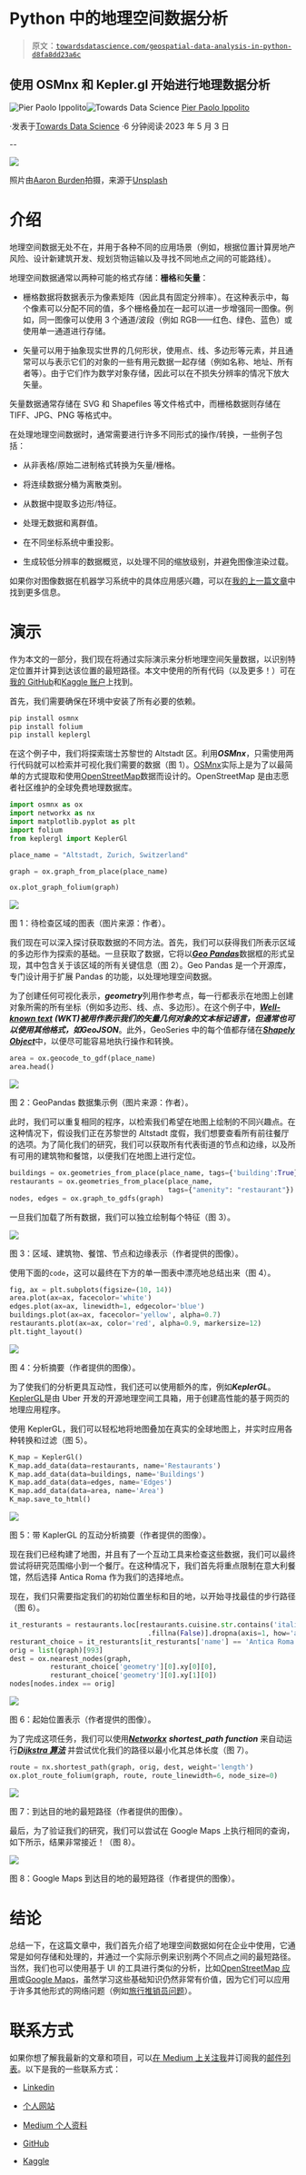 # Python 中的地理空间数据分析

> 原文：[`towardsdatascience.com/geospatial-data-analysis-in-python-d8fa8dd23a6c`](https://towardsdatascience.com/geospatial-data-analysis-in-python-d8fa8dd23a6c)

## 使用 OSMnx 和 Kepler.gl 开始进行地理数据分析

[](https://pierpaoloippolito28.medium.com/?source=post_page-----d8fa8dd23a6c--------------------------------)![Pier Paolo Ippolito](https://pierpaoloippolito28.medium.com/?source=post_page-----d8fa8dd23a6c--------------------------------)[](https://towardsdatascience.com/?source=post_page-----d8fa8dd23a6c--------------------------------)![Towards Data Science](https://towardsdatascience.com/?source=post_page-----d8fa8dd23a6c--------------------------------) [Pier Paolo Ippolito](https://pierpaoloippolito28.medium.com/?source=post_page-----d8fa8dd23a6c--------------------------------)

·发表于[Towards Data Science](https://towardsdatascience.com/?source=post_page-----d8fa8dd23a6c--------------------------------) ·6 分钟阅读·2023 年 5 月 3 日

--

![](img/be6e1af4ad9aced3d0d8e7b54d7033c3.png)

照片由[Aaron Burden](https://unsplash.com/@aaronburden?utm_source=medium&utm_medium=referral)拍摄，来源于[Unsplash](https://unsplash.com/?utm_source=medium&utm_medium=referral)

# 介绍

地理空间数据无处不在，并用于各种不同的应用场景（例如，根据位置计算房地产风险、设计新建筑开发、规划货物运输以及寻找不同地点之间的可能路线）。

地理空间数据通常以两种可能的格式存储：**栅格**和**矢量**：

+   栅格数据将数据表示为像素矩阵（因此具有固定分辨率）。在这种表示中，每个像素可以分配不同的值，多个栅格叠加在一起可以进一步增强同一图像。例如，同一图像可以使用 3 个通道/波段（例如 RGB——红色、绿色、蓝色）或使用单一通道进行存储。

+   矢量可以用于抽象现实世界的几何形状，使用点、线、多边形等元素，并且通常可以与表示它们的对象的一些有用元数据一起存储（例如名称、地址、所有者等）。由于它们作为数学对象存储，因此可以在不损失分辨率的情况下放大矢量。

矢量数据通常存储在 SVG 和 Shapefiles 等文件格式中，而栅格数据则存储在 TIFF、JPG、PNG 等格式中。

在处理地理空间数据时，通常需要进行许多不同形式的操作/转换，一些例子包括：

+   从非表格/原始二进制格式转换为矢量/栅格。

+   将连续数据分桶为离散类别。

+   从数据中提取多边形/特征。

+   处理无数据和离群值。

+   在不同坐标系统中重投影。

+   生成较低分辨率的数据概览，以处理不同的缩放级别，并避免图像渲染过载。

如果你对图像数据在机器学习系统中的具体应用感兴趣，可以在[我的上一篇文章](https://pierpaolo28.github.io/blog/blog39/)中找到更多信息。

# 演示

作为本文的一部分，我们现在将通过实际演示来分析地理空间矢量数据，以识别特定位置并计算到达该位置的最短路径。本文中使用的所有代码（以及更多！）可在[我的 GitHub](https://github.com/pierpaolo28)和[Kaggle 账户](https://www.kaggle.com/pierpaolo28)上找到。

首先，我们需要确保在环境中安装了所有必要的依赖。

```py
pip install osmnx
pip install folium
pip install keplergl
```

在这个例子中，我们将探索瑞士苏黎世的 Altstadt 区。利用***OSMnx***，只需使用两行代码就可以检索并可视化我们需要的数据（图 1）。[OSMnx](https://osmnx.readthedocs.io/en/stable/)实际上是为了以最简单的方式提取和使用[OpenStreetMap](https://www.openstreetmap.org/#map=6/42.088/12.564)数据而设计的。OpenStreetMap 是由志愿者社区维护的全球免费地理数据库。

```py
import osmnx as ox
import networkx as nx
import matplotlib.pyplot as plt
import folium
from keplergl import KeplerGl

place_name = "Altstadt, Zurich, Switzerland"

graph = ox.graph_from_place(place_name)

ox.plot_graph_folium(graph)
```

![](img/34f5554f3604074c0383ecda62ec460b.png)

图 1：待检查区域的图表（图片来源：作者）。

我们现在可以深入探讨获取数据的不同方法。首先，我们可以获得我们所表示区域的多边形作为探索的基础。一旦获取了数据，它将以[***Geo Pandas***](https://geopandas.org/en/stable/)数据框的形式呈现，其中包含关于该区域的所有关键信息（图 2）。Geo Pandas 是一个开源库，专门设计用于扩展 Pandas 的功能，以处理地理空间数据。

为了创建任何可视化表示，***geometry***列用作参考点，每一行都表示在地图上创建对象所需的所有坐标（例如多边形、线、点、多边形）。在这个例子中，[***Well-known text***](https://en.wikipedia.org/wiki/Well-known_text_representation_of_geometry) ***(WKT)***被用作表示我们的矢量几何对象的文本标记语言，但通常也可以使用其他格式，如***GeoJSON***。此外，GeoSeries 中的每个值都存储在[***Shapely Object***](https://shapely.readthedocs.io/en/stable/manual.html)中，以便尽可能容易地执行操作和转换。

```py
area = ox.geocode_to_gdf(place_name)
area.head()
```

![](img/a1aaf62b167607f8df8d8fc8d1749361.png)

图 2：GeoPandas 数据集示例（图片来源：作者）。

此时，我们可以重复相同的程序，以检索我们希望在地图上绘制的不同兴趣点。在这种情况下，假设我们正在苏黎世的 Altstadt 度假，我们想要查看所有前往餐厅的选项。为了简化我们的研究，我们可以获取所有代表街道的节点和边缘，以及所有可用的建筑物和餐馆，以便我们在地图上进行定位。

```py
buildings = ox.geometries_from_place(place_name, tags={'building':True})
restaurants = ox.geometries_from_place(place_name, 
                                       tags={"amenity": "restaurant"})
nodes, edges = ox.graph_to_gdfs(graph)
```

一旦我们加载了所有数据，我们可以独立绘制每个特征（图 3）。

![](img/59c1d595bf74705f2afca872944e1895.png)

图 3：区域、建筑物、餐馆、节点和边缘表示（作者提供的图像）。

使用下面的`code`，这可以最终在下方的单一图表中漂亮地总结出来（图 4）。

```py
fig, ax = plt.subplots(figsize=(10, 14))
area.plot(ax=ax, facecolor='white')
edges.plot(ax=ax, linewidth=1, edgecolor='blue')
buildings.plot(ax=ax, facecolor='yellow', alpha=0.7)
restaurants.plot(ax=ax, color='red', alpha=0.9, markersize=12)
plt.tight_layout()
```

![](img/a24f7bf194ca598f4f9adc6430bcde32.png)

图 4：分析摘要（作者提供的图像）。

为了使我们的分析更具互动性，我们还可以使用额外的库，例如***KeplerGL***。[KeplerGL](https://kepler.gl/)是由 Uber 开发的开源地理空间工具箱，用于创建高性能的基于网页的地理应用程序。

使用 KeplerGL，我们可以轻松地将地图叠加在真实的全球地图上，并实时应用各种转换和过滤（图 5）。

```py
K_map = KeplerGl()
K_map.add_data(data=restaurants, name='Restaurants')
K_map.add_data(data=buildings, name='Buildings')
K_map.add_data(data=edges, name='Edges')
K_map.add_data(data=area, name='Area')
K_map.save_to_html()
```

![](img/29c2c7d66694442d57677ef0e690d4ce.png)

图 5：带 KaplerGL 的互动分析摘要（作者提供的图像）。

现在我们已经构建了地图，并且有了一个互动工具来检查这些数据，我们可以最终尝试将研究范围缩小到一个餐厅。在这种情况下，我们首先将重点限制在意大利餐馆，然后选择 Antica Roma 作为我们的选择地点。

现在，我们只需要指定我们的初始位置坐标和目的地，以开始寻找最佳的步行路径（图 6）。

```py
it_resturants = restaurants.loc[restaurants.cuisine.str.contains('italian')
                                  .fillna(False)].dropna(axis=1, how='all')
resturant_choice = it_resturants[it_resturants['name'] == 'Antica Roma']
orig = list(graph)[993]
dest = ox.nearest_nodes(graph, 
          resturant_choice['geometry'][0].xy[0][0],
          resturant_choice['geometry'][0].xy[1][0])
nodes[nodes.index == orig]
```

![](img/3e85ce14add8b05d0d4c8eebedb432fc.png)

图 6：起始位置表示（作者提供的图像）。

为了完成这项任务，我们可以使用[***Networkx***](https://networkx.org/) ***shortest_path function*** 来自动运行[***Dijkstra 算法***](https://en.wikipedia.org/wiki/Dijkstra%27s_algorithm) 并尝试优化我们的路径以最小化其总体长度（图 7）。

```py
route = nx.shortest_path(graph, orig, dest, weight='length')
ox.plot_route_folium(graph, route, route_linewidth=6, node_size=0)
```

![](img/71664899de676542a6c669f275b5949f.png)

图 7：到达目的地的最短路径（作者提供的图像）。

最后，为了验证我们的研究，我们可以尝试在 Google Maps 上执行相同的查询，如下所示，结果非常接近！（图 8）。

![](img/1909937f2009a0d8eb4dc676bb8fc5d6.png)

图 8：Google Maps 到达目的地的最短路径（作者提供的图像）。

# 结论

总结一下，在这篇文章中，我们首先介绍了地理空间数据如何在企业中使用，它通常是如何存储和处理的，并通过一个实际示例来识别两个不同点之间的最短路径。当然，我们也可以使用基于 UI 的工具进行类似的分析，比如[OpenStreetMap 应用](https://www.openstreetmap.org/#map=14/47.3408/8.5400)或[Google Maps](https://www.google.ch/maps/)，虽然学习这些基础知识仍然非常有价值，因为它们可以应用于许多其他形式的网络问题（例如[旅行推销员问题](https://en.wikipedia.org/wiki/Travelling_salesman_problem)）。

# 联系方式

如果你想了解我最新的文章和项目，可以[在 Medium 上关注我](https://pierpaoloippolito28.medium.com/subscribe)并订阅我的[邮件列表](http://eepurl.com/gwO-Dr)。以下是我的一些联系方式：

+   [Linkedin](https://uk.linkedin.com/in/pier-paolo-ippolito-202917146)

+   [个人网站](https://pierpaolo28.github.io/)

+   [Medium 个人资料](https://towardsdatascience.com/@pierpaoloippolito28)

+   [GitHub](https://github.com/pierpaolo28)

+   [Kaggle](https://www.kaggle.com/pierpaolo28)
